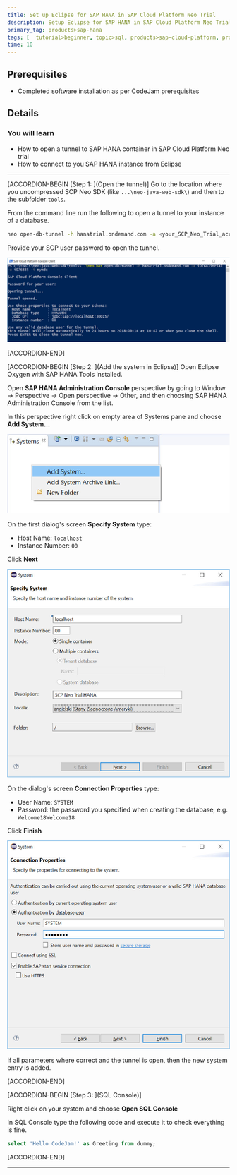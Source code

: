 ```yaml
---
title: Set up Eclipse for SAP HANA in SAP Cloud Platform Neo Trial
description: Setup Eclipse for SAP HANA in SAP Cloud Platform Neo Trial
primary_tag: products>sap-hana
tags: [  tutorial>beginner, topic>sql, products>sap-cloud-platform, products>sap-hana ]
time: 10
---
```


## Prerequisites  
 - Completed software installation as per CodeJam prerequisites

## Details
### You will learn  
  - How to open a tunnel to SAP HANA container in SAP Cloud Platform Neo trial
  - How to connect to you SAP HANA instance from Eclipse


---

[ACCORDION-BEGIN [Step 1: ](Open the tunnel)]
Go to the location where you uncompressed SCP Neo SDK (like `...\neo-java-web-sdk\`) and then to the subfolder `tools`.

From the command line run the following to open a tunnel to your instance of a database.

```sh
neo open-db-tunnel -h hanatrial.ondemand.com -a <your_SCP_Neo_Trial_account> -u <your_SCP_user> -i <your_HANA_MDC_instance_name>
```

Provide your SCP user password to open the tunnel.

![Open tunnel](p010.jpg)

[ACCORDION-END]

[ACCORDION-BEGIN [Step 2: ](Add the system in Eclipse)]
Open Eclipse Oxygen with SAP HANA Tools installed.

Open **SAP HANA Administration Console** perspective by going to Window -> Perspective -> Open perspective -> Other, and then choosing SAP HANA Administration Console from the list.

In this perspective right click on empty area of Systems pane and choose **Add System...**

![Add System](p030.jpg)

On the first dialog's screen **Specify System** type:
- Host Name: `localhost`
- Instance Number: `00`

Click **Next**

![System](p040.jpg)

On the dialog's screen **Connection Properties** type:
- User Name: `SYSTEM`
- Password: the password you specified when creating the database, e.g. `Welcome18Welcome18`

Click **Finish**

![User](p050.jpg)

If all parameters where correct and the tunnel is open, then the new system entry is added.


[ACCORDION-END]


[ACCORDION-BEGIN [Step 3: ](SQL Console)]

Right click on your system and choose **Open SQL Console**

In SQL Console type the following code and execute it to check everything is fine.

```SQL
select 'Hello CodeJam!' as Greeting from dummy;
```

[ACCORDION-END]


---
